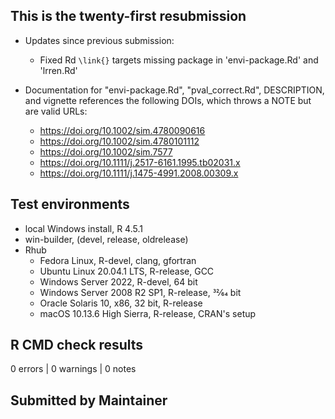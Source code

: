 ## This is the twenty-first resubmission

* Updates since previous submission:
  * Fixed Rd `\link{}` targets missing package in 'envi-package.Rd' and 'lrren.Rd'
  
* Documentation for "envi-package.Rd", "pval_correct.Rd", DESCRIPTION, and vignette references the following DOIs, which throws a NOTE but are valid URLs:
  * <https://doi.org/10.1002/sim.4780090616>
  * <https://doi.org/10.1002/sim.4780101112>
  * <https://doi.org/10.1002/sim.7577>
  * <https://doi.org/10.1111/j.2517-6161.1995.tb02031.x>
  * <https://doi.org/10.1111/j.1475-4991.2008.00309.x>

## Test environments
* local Windows install, R 4.5.1
* win-builder, (devel, release, oldrelease)
* Rhub
  * Fedora Linux, R-devel, clang, gfortran
  * Ubuntu Linux 20.04.1 LTS, R-release, GCC
  * Windows Server 2022, R-devel, 64 bit
  * Windows Server 2008 R2 SP1, R-release, 32⁄64 bit
  * Oracle Solaris 10, x86, 32 bit, R-release
  * macOS 10.13.6 High Sierra, R-release, CRAN's setup

## R CMD check results
0 errors | 0 warnings | 0 notes

## Submitted by Maintainer
